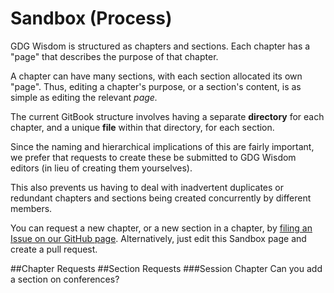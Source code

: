 # Sandbox (Process)

GDG Wisdom is structured as chapters and sections. Each chapter has a "page" that describes the purpose of that chapter.

A chapter can have many sections, with each section allocated its own "page". Thus, editing a chapter's purpose, or a section's content, is as simple as editing the relevant *page.*

The current GitBook structure involves having a separate **directory** for each chapter, and a unique **file** within that directory, for each section.

Since the naming and hierarchical implications of this are fairly important, we prefer that requests to create these be submitted to GDG Wisdom editors (in lieu of creating them yourselves).

This also prevents us having to deal with inadvertent duplicates or redundant chapters and sections being created concurrently by different members.

You can request a new chapter, or a new section in a chapter, by [filing an Issue on our GitHub page](https://github.com/gdg-wisdom/2015-gdg-global-summit). Alternatively, just edit this Sandbox page and create a pull request.

##Chapter Requests
##Section Requests
###Session Chapter
Can you add a section on conferences?

